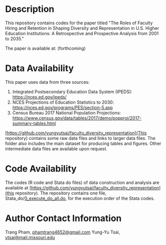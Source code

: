 # Description

This repository contains codes for the paper titled "The Roles of Faculty Hiring and Retention in Shaping Diversity and Representation in U.S. Higher Education Institutions: A Retrospective and Prospective Analysis from 2001 to 2035."

The paper is available at: (forthcoming)

# Data Availability

This paper uses data from three sources:

1. Integrated Postsecondary Education Data System (IPEDS): https://nces.ed.gov/ipeds/
2. NCES Projections of Education Statistics to 2030: https://nces.ed.gov/programs/PES/section-5.asp
3. Census Bureau 2017 National Population Projections: https://www.census.gov/data/tables/2017/demo/popproj/2017-summary-tables.html

[https://github.com/yungyutsai/faculty_diversity_representation](This repository) contains some raw data files and links to larger data files.
The folder also includes the main dataset for producing tables and figures.
Other intermediate data files are available upon request.

# Code Availability

The codes (R code and Stata do files) of data construction and analysis are available at [https://github.com/yungyutsai/faculty_diversity_representation](this repository). The repository contains one file, Stata_do/[0_execute_do_all.do](https://github.com/yungyutsai/faculty_diversity_representation/blob/main/Stata_do/0_execute_do_all.do), for the execution order of the Stata codes.

# Author Contact Information
Trang Pham, phamtrang4652@gmail.com
Yung-Yu Tsai, ytsai@mail.missouri.edu
